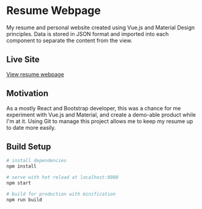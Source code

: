 # Resume Webpage

My resume and personal website created using Vue.js and Material Design principles. Data is stored in JSON format and imported into each component to separate the content from the view. 

## Live Site

[View resume webpage](https://thepokedexter.github.io/)

## Motivation

As a mostly React and Bootstrap developer, this was a chance for me experiment with Vue.js and Material, and create a demo-able product while I'm at it. Using Git to manage this project allows me to keep my resume up to date more easily. 

## Build Setup

``` bash
# install dependencies
npm install

# serve with hot reload at localhost:8080
npm start

# build for production with minification
npm run build
